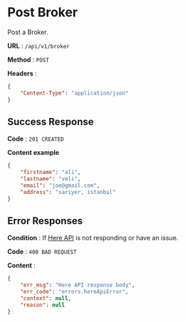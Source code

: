 # Post Broker

Post a Broker.

**URL** : `/api/v1/broker`

**Method** : `POST`

**Headers** : 
```json
{
    "Content-Type": "application/json"
}
```

## Success Response

**Code** : `201 CREATED`

**Content example**

```json
{
    "firstname": "ali",
    "lastname": "veli",
    "email": "joe@gmail.com",
    "address": "sarıyer, istanbul"
}
```


## Error Responses

**Condition** : If [Here API](https://www.here.com/) is not responding or have an issue.

**Code** : `400 BAD REQUEST`

**Content** : 

```json
{
    "err_msg": "Here API response body",
    "err_code": "errors.hereApiError",
    "context": null,
    "reason": null
}
```
